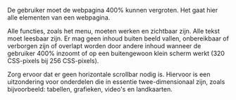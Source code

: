<!-- @license CC0-1.0 -->

De gebruiker moet de webpagina 400% kunnen vergroten. Het gaat hier alle elementen van een webpagina.

Alle functies, zoals het menu, moeten werken en zichtbaar zijn. Alle tekst moet leesbaar zijn. Er mag geen inhoud buiten beeld vallen, onbereikbaar of verborgen zijn of overlapt worden door andere inhoud wanneer de gebruiker 400% inzoomt of op een buitengewoon klein scherm werkt (320 CSS-pixels bij 256 CSS-pixels).

Zorg ervoor dat er geen horizontale scrollbar nodig is. Hiervoor is een uitzondering voor onderdelen die in essentie twee-dimensionaal zijn, zoals bijvoorbeeld: tabellen, grafieken, video's en landkaarten.
